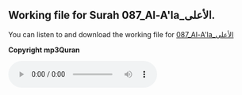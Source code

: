 
## Working file for Surah 087_Al-A'la_الأعلى.

You can listen to and download the working file for [087_Al-A'la_الأعلى](https://server9.mp3quran.net/huthifi_qalon/087.mp3)

**Copyright mp3Quran**

<audio controls src="https://server9.mp3quran.net/huthifi_qalon/087.mp3"></audio>
